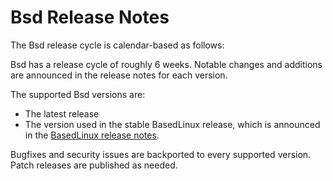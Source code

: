 # Bsd Release Notes

The Bsd release cycle is calendar-based as follows:

Bsd has a release cycle of roughly 6 weeks.
Notable changes and additions are announced in the release notes for each version.

The supported Bsd versions are:
- The latest release
- The version used in the stable BasedLinux release, which is announced in the [BasedLinux release notes](https://basedlinux.org/manual/bsdos/stable/release-notes.html#ch-release-notes).

Bugfixes and security issues are backported to every supported version.
Patch releases are published as needed.
